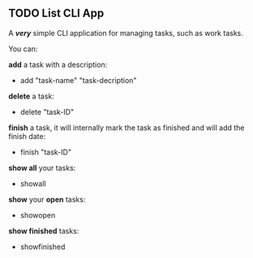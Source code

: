 ## **TODO List CLI App**



A **_very_** simple CLI application for managing tasks, such as work tasks.

You can:

**add** a task with a description:

- add "task-name" "task-decription"
  
**delete** a task:

- delete "task-ID"

**finish** a task, it will internally mark the task as finished and will add the finish date: 
  
- finish "task-ID"

**show all** your tasks:

- showall

**show** your **open** tasks:

- showopen

**show finished** tasks:

- showfinished

